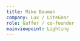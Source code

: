 ```yaml
---
title: Mike Bauman
company: Lux / LiteGear
role: Gaffer / co-founder
mainviewpoint: Lighting
---
```

